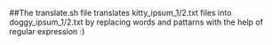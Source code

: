 ##The translate.sh file translates kitty_ipsum_1/2.txt files into doggy_ipsum_1/2.txt by replacing words and pattarns with the help of regular expression :)

